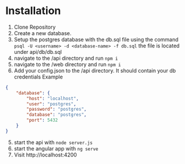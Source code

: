 # Installation
1. Clone Repository
2. Create a new database.
3. Setup the postgres database with the db.sql file using the command ```psql -U <username> -d <database-name> -f db.sql``` the file is located under api/db/db.sql
4. navigate to the /api directory and run ```npm i```
5. navigate to the /web directory and run ```npm i```
6. Add your config.json to the /api directory. It should contain your db credentials
Example
```json
{
    "database": {
        "host": "localhost",
        "user": "postgres",
        "password": "postgres",
        "database": "postgres",
        "port": 5432
    }
}

```
5. start the api with ```node server.js```
6. start the angular app with ```ng serve```
7. Visit http://localhost:4200